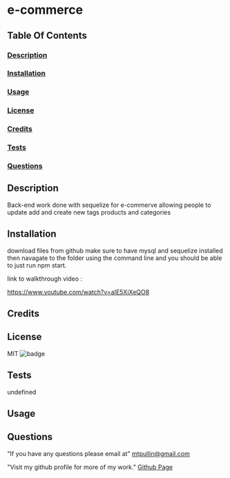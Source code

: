# e-commerce

  ## Table Of Contents
  ### [Description](#description)
  ### [Installation](#installation)
  ### [Usage](#usage)
  ### [License](#license)
  ### [Credits](#credits)
  ### [Tests](#tests)
  ### [Questions](#questions)

  ## Description
  Back-end work done with sequelize for e-commerve allowing people to update add and create new tags products and categories 

  ## Installation
  download files from github make sure to have mysql and sequelize installed then navagate to the folder using the command line and you should be able to just run npm start. 

link to walkthrough video :

https://www.youtube.com/watch?v=aIE5XiXeQO8

  ## Credits
   

  ## License
  MIT 
  ![badge](https://img.shields.io/badge/license-MIT-red)
  
  ## Tests
  undefined

  ## Usage
   

  ## Questions
  
  "If you have any questions please email at"
    mtpullin@gmail.com
  
  "Visit my github profile for more of my work."
    <a href="https://github.com/mtpullin">Github Page</a>
